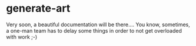 
# generate-art

Very soon, a beautiful documentation will be there....
You know, sometimes, a one-man team has to delay some things in order to not get overloaded with work ;-)